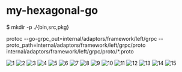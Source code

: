 # my-hexagonal-go
$ mkdir -p ./{bin,src,pkg}

protoc --go-grpc_out=internal/adaptors/framework/left/grpc --proto_path=internal/adaptors/framework/left/grpc/proto internal/adaptors/framework/left/grpc/proto/*.proto

![1](Images/1.png)
![2](Images/2.png)
![3](Images/3.png)
![4](Images/4.png)
![5](Images/5.png)
![6](Images/6.png)
![7](Images/7.png)
![8](Images/8.png)
![9](Images/9.png)
![10](Images/10.png)
![11](Images/11.png)
![12](Images/12.png)
![13](Images/13.png)
![14](Images/14.png)
![15](Images/15.png)
